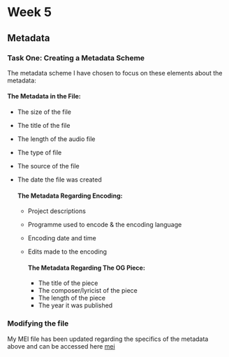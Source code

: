 # Week 5

## Metadata

### Task One: Creating a Metadata Scheme

The metadata scheme I have chosen to focus on these elements about the metadata:

#### The Metadata in the File:

- The size of the file
- The title of the file
- The length of the audio file
- The type of file
- The source of the file
- The date the file was created

  #### The Metadata Regarding Encoding:

  - Project descriptions
  - Programme used to encode & the encoding language
  - Encoding date and time
  - Edits made to the encoding

     #### The Metadata Regarding The OG Piece:

    - The title of the piece
    - The composer/lyricist of the piece
    - The length of the piece
    - The year it was published

### Modifying the file

My MEI file has been updated regarding the specifics of the metadata above and can be accessed here [mei](../data/dryhands.mei)
